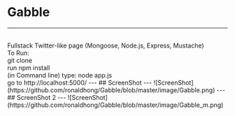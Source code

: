 # Gabble
---
<br/>
Fullstack Twitter-like page (Mongoose, Node.js, Express, Mustache)
<br/>
To Run: <br/>
git clone <URL><br/>
run npm install<br/>
(in Command line) type: node app.js<br/>
go to http://localhost:5000/
---
## ScreenShot
---
![ScreenShot](https://github.com/ronaldhong/Gabble/blob/master/image/Gabble.png)
---
## ScreenShot 2
---
![ScreenShot](https://github.com/ronaldhong/Gabble/blob/master/image/Gabble_m.png)
